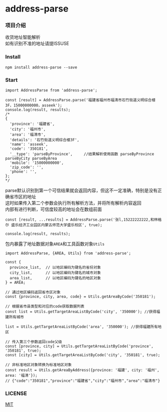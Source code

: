 # address-parse

### 项目介绍
收货地址智能解析  
如有识别不准的地址请提ISSUSE

### Install
`npm install address-parse --save`

### Start
````
import AddressParse from 'address-parse';

const [result] = AddressParse.parse('福建省福州市福清市石竹街道义明综合楼3F，15000000000，asseek');
console.log(result, results);
/* 
{
  'province': '福建省',
  'city': '福州市',
  'area': '福清市',
  'details': '石竹街道义明综合楼3F',
  'name': 'asseek',
  'code': '350181',
  '__type': 'parseByProvince',     //结果解析使用函数 parseByProvince parseByCity parseByArea
  'mobile': '15000000000',
  'zip_code': '',
  'phone': '',
};
*/
````

parse默认识别到第一个可信结果就会返回内容，但这不一定准确，特别是没有正确省市区的地址  
这时如果传入第二个参数会执行所有解析方法，并将所有解析内容返回  
内部有进行判断，可信度较高的地址会在数组前面
````
const [result, ...results] = AddressParse.parse('张l,15222222222,和林格尔 盛乐经济工业园区内蒙古师范大学盛乐校区', true);

console.log(result, results);
````
包内暴露了地址数据对象`AREA`和工具函数对象`Utils`
````
import AddressParse, {AREA, Utils} from 'address-parse';

const {
  province_list,  // 以地区编码为键名的省份对象
  city_list,      // 以地区编码为键名的城市对象
  area_list,      // 以地区编码为键名的地区对象
} = AREA;

// 通过地区编码返回省市区对象
const {province, city, area, code} = Utils.getAreaByCode('350181');

// 根据省市县类型和对应的code获取数据列表 
const list = Utils.getTargetAreaListByCode('city', '350000'); //获得福建所有城市

list = Utils.getTargetAreaListByCode('area', '350000'); //获得福建所有地区

// 传入第三个参数返回code父级
const [province, city] = Utils.getTargetAreaListByCode('province', '350181', true);
const [city] = Utils.getTargetAreaListByCode('city', '350181', true);

// 非标准地区对象转换为标准地区对象
const result = Utils.getAreaByAddress({province: '福建', city: '福州', area: '福清'});
// {"code":"350181","province":"福建省","city":"福州市","area":"福清市"}
````
### LICENSE
[MIT](https://en.wikipedia.org/wiki/MIT_License)